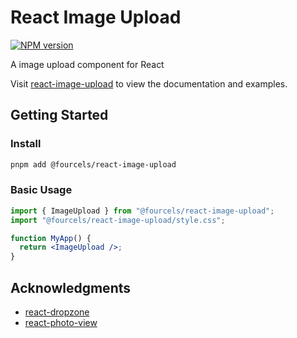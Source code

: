 # React Image Upload

[![NPM version][npm-image]][npm-url]

A image upload component for React

Visit [react-image-upload](https://fourcels.github.io/react-image-upload/) to view the documentation and examples.

## Getting Started

### Install

```bash
pnpm add @fourcels/react-image-upload
```

### Basic Usage

```jsx
import { ImageUpload } from "@fourcels/react-image-upload";
import "@fourcels/react-image-upload/style.css";

function MyApp() {
  return <ImageUpload />;
}
```

[npm-image]: https://img.shields.io/npm/v/@fourcels/react-image-upload.svg?style=for-the-badge&labelColor=000000
[npm-url]: https://www.npmjs.com/package/@fourcels/react-image-upload

## Acknowledgments

- [react-dropzone](https://github.com/react-dropzone/react-dropzone)
- [react-photo-view](https://github.com/MinJieLiu/react-photo-view)
